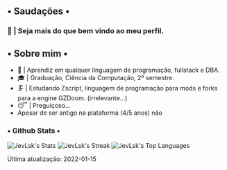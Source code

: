 ## • Saudações •
### 👋 | Seja mais do que bem vindo ao meu perfil.
## • Sobre mim •
<ul>
<li>🔬 | Aprendiz em qualquer linguagem de programação, fullstack e DBA.</li>
<li>🎓 | Graduação, Ciência da Computação, 2º semestre.</li>
<li>🗜️ | Estudando Zscript, linguagem de programação para mods e forks para a engine GZDoom. (irrelevante...) </li>
<li>😴 | Preguiçoso...</li>
<li>Apesar de ser antigo na plataforma (4/5 anos) não </li>
</ul>

###  • Github Stats •
![JevLsk's Stats](https://github-readme-stats.vercel.app/api?username=JevLsk&theme=onedark&show_icons=true&hide_border=true&count_private=true)
![JevLsk's Streak](https://github-readme-streak-stats.herokuapp.com/?user=JevLsk&theme=onedark&hide_border=true)
![JevLsk's Top Languages](https://github-readme-stats.vercel.app/api/top-langs/?username=JevLsk&theme=onedark&show_icons=true&hide_border=true&layout=compact)

Última atualização: 2022-01-15

<script>
const lastUpdate = new Date('2022-01-15');
const currentDate = new Date();

const differenceInMilliseconds = currentDate - lastUpdate;

const millisecondsInDay = 1000 * 60 * 60 * 24;
const millisecondsInMonth = millisecondsInDay * 30.436875; // Média de dias por mês
const millisecondsInYear = millisecondsInDay * 365.25; // Média de dias por ano

const yearsDifference = Math.floor(differenceInMilliseconds / millisecondsInYear);
const monthsDifference = Math.floor((differenceInMilliseconds % millisecondsInYear) / millisecondsInMonth);
const daysDifference = Math.floor(((differenceInMilliseconds % millisecondsInYear) % millisecondsInMonth) / millisecondsInDay);

console.log(`${yearsDifference} anos, ${monthsDifference} meses, ${daysDifference} dias`);
document.write(`${yearsDifference} anos, ${monthsDifference} meses, ${daysDifference} dias`);
</script>
